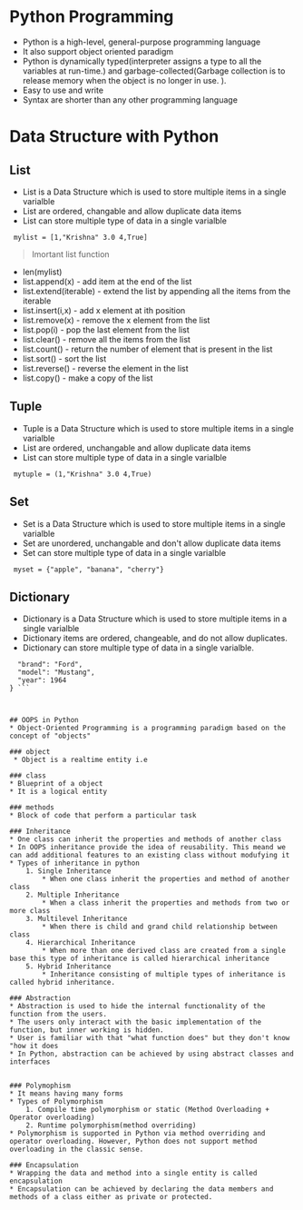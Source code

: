 # Python Programming
* Python is a high-level, general-purpose programming language
* It also support object oriented paradigm
* Python is dynamically typed(interpreter assigns a type to all the variables at run-time.) and garbage-collected(Garbage collection is to release memory when the object is no longer in use. ).
* Easy to use and write
* Syntax are shorter than any other programming language


# Data Structure with Python
## List 
* List is a Data Structure which is used to store multiple items in a single varialble
* List are ordered, changable and allow duplicate data items
* List can store multiple type of data in a single varialble

``` mylist = [1,"Krishna" 3.0 4,True]```

>Imortant list function

* len(mylist)
* list.append(x) - add item at the end of the list
* list.extend(iterable) - extend the list by appending all the items from the iterable
* list.insert(i,x) - add x element at ith position
* list.remove(x) - remove the x element from the list 
* list.pop(i) - pop the last element from the list
* list.clear() - remove all the items from the list 
* list.count() - return the number of element that is present in the list
* list.sort() - sort the list
* list.reverse() - reverse the element in the list
* list.copy() - make a copy of the list

## Tuple 
* Tuple is a Data Structure which is used to store multiple items in a single varialble
* List are ordered, unchangable and allow duplicate data items
* List can store multiple type of data in a single varialble

``` mytuple = (1,"Krishna" 3.0 4,True)```

## Set
* Set is a Data Structure which is used to store multiple items in a single varialble
* Set are unordered, unchangable and don't allow duplicate data items
* Set can store multiple type of data in a single varialble

``` myset = {"apple", "banana", "cherry"}```

## Dictionary
* Dictionary is a Data Structure which is used to store multiple items in a single varialble
* Dictionary items are ordered, changeable, and do not allow duplicates.
* Dictionary can store multiple type of data in a single varialble.

``` thisdict = {
  "brand": "Ford",
  "model": "Mustang",
  "year": 1964
} ```



## OOPS in Python
* Object-Oriented Programming is a programming paradigm based on the concept of "objects"

### object 
 * Object is a realtime entity i.e

### class
* Blueprint of a object
* It is a logical entity

### methods
* Block of code that perform a particular task

### Inheritance 
* One class can inherit the properties and methods of another class
* In OOPS inheritance provide the idea of reusability. This meand we can add additional features to an existing class without modufying it
* Types of inheritance in python 
    1. Single Inheritance
        * When one class inherit the properties and method of another class
    2. Multiple Inheritance 
        * When a class inherit the properties and methods from two or more class
    3. Multilevel Inheritance
        * When there is child and grand child relationship between class
    4. Hierarchical Inheritance 
        * When more than one derived class are created from a single base this type of inheritance is called hierarchical inheritance
    5. Hybrid Inheritance
        * Inheritance consisting of multiple types of inheritance is called hybrid inheritance.

### Abstraction 
* Abstraction is used to hide the internal functionality of the function from the users.
* The users only interact with the basic implementation of the function, but inner working is hidden.
* User is familiar with that "what function does" but they don't know "how it does
* In Python, abstraction can be achieved by using abstract classes and interfaces


### Polymophism
* It means having many forms
* Types of Polymorphism
    1. Compile time polymorphism or static (Method Overloading + Operator overloading)
    2. Runtime polymorphism(method overriding)
* Polymorphism is supported in Python via method overriding and operator overloading. However, Python does not support method overloading in the classic sense.

### Encapsulation
* Wrapping the data and method into a single entity is called encapsulation
* Encapsulation can be achieved by declaring the data members and methods of a class either as private or protected.

